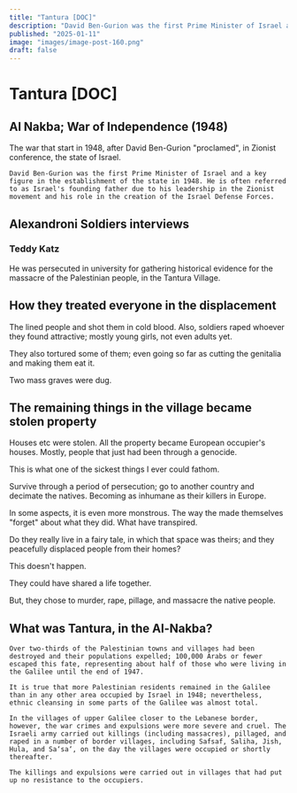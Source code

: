 ```yaml
---
title: "Tantura [DOC]"
description: "David Ben-Gurion was the first Prime Minister of Israel and a key figure in the establishment of the state in 1948. He is often referred to as Israel's founding father due to his leadership in the Zionist movement and his role in"
published: "2025-01-11"
image: "images/image-post-160.png"
draft: false
---
```


# Tantura [DOC]

## Al Nakba; War of Independence (1948)

The war that start in 1948, after David Ben-Gurion "proclamed", in Zionist conference, the state of Israel.

``` quote
David Ben-Gurion was the first Prime Minister of Israel and a key figure in the establishment of the state in 1948. He is often referred to as Israel's founding father due to his leadership in the Zionist movement and his role in the creation of the Israel Defense Forces.
```

## Alexandroni Soldiers interviews

### Teddy Katz

He was persecuted in university for gathering historical evidence for the massacre of the Palestinian people, in the Tantura Village.

## How they treated everyone in the displacement

The lined people and shot them in cold blood. Also, soldiers raped whoever they found attractive; mostly young girls, not even adults yet.

They also tortured some of them; even going so far as cutting the genitalia and making them eat it.

Two mass graves were dug.

## The remaining things in the village became stolen property

Houses etc were stolen. All the property became European occupier's houses. Mostly, people that just had been through a genocide.

This is what one of the sickest things I ever could fathom.

Survive through a period of persecution; go to another country and decimate the natives. Becoming as inhumane as their killers in Europe.

In some aspects, it is even more monstrous. The way the made themselves "forget" about what they did. What have transpired.

Do they really live in a fairy tale, in which that space was theirs; and they peacefully displaced people from their homes?

This doesn't happen.

They could have shared a life together.

But, they chose to murder, rape, pillage, and massacre the native people.


## What was Tantura, in the Al-Nakba?

``` quote
Over two-thirds of the Palestinian towns and villages had been destroyed and their populations expelled; 100,000 Arabs or fewer escaped this fate, representing about half of those who were living in the Galilee until the end of 1947. 

It is true that more Palestinian residents remained in the Galilee than in any other area occupied by Israel in 1948; nevertheless, ethnic cleansing in some parts of the Galilee was almost total.

In the villages of upper Galilee closer to the Lebanese border, however, the war crimes and expulsions were more severe and cruel. The Israeli army carried out killings (including massacres), pillaged, and raped in a number of border villages, including Safsaf, Saliha, Jish, Hula, and Sa‘sa‘, on the day the villages were occupied or shortly thereafter.

The killings and expulsions were carried out in villages that had put up no resistance to the occupiers.
```
